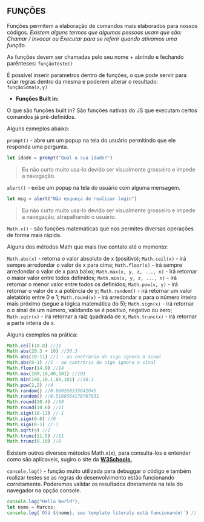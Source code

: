 ## FUNÇÕES
Funções permitem a elaboração de comandos mais elaborados para nossos códigos.
*Existem alguns termos que algumas pessoas usam que são: Chamar / Invocar ou Executar para se referir quando ativamos uma função.*

As funções devem ser chamadas pelo seu nome + abrindo e fechando parênteses:
`funçãoTeste()`

É possível inserir parametros dentro de funções, o que pode servir para criar regras dentro da mesma e poderem alterar o resultado:
`funçãoSoma(x,y)`

- **Funções Built in:**

O que são funções built in? São funções nativas do JS que executam certos comandos já pré-definidos.

Alguns exmeplos abaixo:

`prompt()` - abre um um popup na tela do usuário permitindo que ele responda uma pergunta.

```javascript
let idade = prompt("Qual a sua idade?")
```
> Eu não curto muito usa-lo devido ser visualmente grosseiro e impede a navegação.

`alert()` - exibe um popup na tela do usuário com alguma mensagem.
```javascript
let msg = alert("Não esqueça de realizar login")
```

> Eu não curto muito usa-lo devido ser visualmente grosseiro e impede a navegação, atrapalhando o usuário.

`Math.x()` - são funções matemáticas que nos permites diversas operações de forma mais rápida.

Alguns dos métodos Math que mais tive contato até o momento:

`Math.abs(x)` - retorna o valor absoluto de x (positivo);
`Math.ceil(x)` - irá sempre arredondar o valor de x para cima;
`Math.floor(x)` - irá sempre arredondar o valor de x para baixo;
`Math.max(x, y, z, ..., n)` - irá retornar o maior valor entre todos definidos;
`Math.min(x, y, z, ..., n)` -  irá retornar o menor valor entre todos os definidos;
`Math.pow(x, y)` - irá retornar o valor de x a potência de y;
`Math.random()` - irá retornar um valor aletatório entre 0 e 1;
`Math.round(x)` - irá arredondar x para o número inteiro mais próximo (segue a lógica matemática do 5);
`Math.sign(x)` - irá retornar o o sinal de um número, validando se é positivo, negativo ou zero;
`Math.sqtr(x)` - irá retornar a raiz quadrada de x;
`Math.trunc(x)` - irá retornar a parte inteira de x.

Alguns exemplos na prática:
```javascript
Math.ceil(10.8) //11
Math.abs(20.3 + 10) //30.3
Math.abs(10-11) //1 - ao contrário do sign ignora o sinal
Math.abs(0-1) //1 - ao contrário do sign ignora o sinal
Math.floor(14.9) //14
Math.max(100,10,80,101) //101
Math.min(100,10.1,80,101) //10.1
Math.pow(2,2) //4
Math.random() //0.960268335642045
Math.random() //0.5160364178767631
Math.round(10.4) //10
Math.round(10.6) //11
Math.sign(10-11) //-1
Math.sign(0-0) //0
Math.sign(0-1) //-1
Math.sqrt(4) //2
Math.trunc(11.5) //11
Math.trunc(0.10) //0
```

Existem outros diversos métodos Math.x(x), para consulta-los e entender como são aplicaveis, sugiro o site da [**W3Schools.**](https://www.w3schools.com/jsref/jsref_obj_math.asp "**W3Schools.**")

`console.log()` - função muito utilizada para debuggar o código e também realizar testes se as regras do desenvolvimento estão funcionando corretamente. Poderemos validar os resultados diretamente na tela do navegador na opção console.

```javascript
console.log("Hello World");
let nome = Marcos;
console.log(`Olá ${nome}, seu template literals está funcionando!`) // Olá Marcos, seu templeta literals está funcionando!
```

